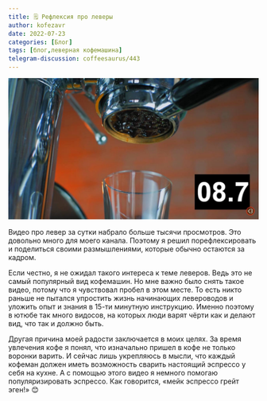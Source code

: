 ```yaml
---
title: 🗒 Рефлексия про леверы 
author: kofezavr
date: 2022-07-23
categories: [Блог]
tags: [блог,леверная кофемашина]
telegram-discussion: coffeesaurus/443
--- 
```

![Рефлексия про леверы](/assets/img/posts/22/07/video-pro-lever.jpg)

Видео про левер за сутки набрало больше тысячи просмотров. Это довольно много для моего канала. Поэтому я решил порефлексировать и поделиться своими размышлениями, которые обычно остаются за кадром. 
<!--more-->
Если честно, я не ожидал такого интереса к теме леверов. Ведь это не самый популярный вид кофемашин. Но мне важно было снять такое видео, потому что я чувствовал пробел в этом месте. То есть никто раньше не пытался упростить жизнь начинающих левероводов и уложить опыт и знания в 15-ти минутную инструкцию. Именно поэтому в ютюбе так много видосов, на которых люди варят чёрти как и делают вид, что так и должно быть. 

Другая причина моей радости заключается в моих целях. За время увлечения кофе я понял, что изначально пришел в кофе не только воронки варить. И сейчас лишь укрепляюсь в мысли, что каждый кофеман должен иметь возможность сварить настоящий эспрессо у себя на кухне. А с помощью этого видео я немного помогаю популяризировать эспрессо. Как говорится, «мейк эспрессо грейт эген!» 😊